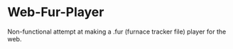 # Web-Fur-Player
Non-functional attempt at making a .fur (furnace tracker file) player for the web.
